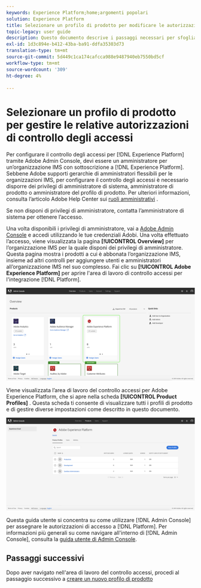 ```yaml
---
keywords: Experience Platform;home;argomenti popolari
solution: Experience Platform
title: Selezionare un profilo di prodotto per modificare le autorizzazioni di controllo accessi
topic-legacy: user guide
description: Questo documento descrive i passaggi necessari per sfogliare l’area di lavoro di controllo accessi. Per configurare il controllo degli accessi, ad Experience Platform tramite Adobe Admin Console, devi essere un amministratore per un’organizzazione IMS con sottoscrizione ad Experience Platform.
exl-id: 1d3c894e-b412-43ba-ba91-ddfa35303d73
translation-type: tm+mt
source-git-commit: 5d449c1ca174cafcca988e9487940eb7550bd5cf
workflow-type: tm+mt
source-wordcount: '309'
ht-degree: 4%

---
```


# Selezionare un profilo di prodotto per gestire le relative autorizzazioni di controllo degli accessi

Per configurare il controllo degli accessi per [!DNL Experience Platform] tramite Adobe Admin Console, devi essere un amministratore per un’organizzazione IMS con sottoscrizione a [!DNL Experience Platform]. Sebbene Adobe supporti gerarchie di amministratori flessibili per le organizzazioni IMS, per configurare il controllo degli accessi è necessario disporre dei privilegi di amministratore di sistema, amministratore di prodotto o amministratore del profilo di prodotto. Per ulteriori informazioni, consulta l’articolo Adobe Help Center sui [ruoli amministrativi](https://helpx.adobe.com/enterprise/using/admin-roles.html) .

Se non disponi di privilegi di amministratore, contatta l’amministratore di sistema per ottenere l’accesso.

Una volta disponibili i privilegi di amministratore, vai a [Adobe Admin Console](https://adminconsole.adobe.com) e accedi utilizzando le tue credenziali Adobi. Una volta effettuato l’accesso, viene visualizzata la pagina **[!UICONTROL Overview]** per l’organizzazione IMS per la quale disponi dei privilegi di amministratore. Questa pagina mostra i prodotti a cui è abbonata l’organizzazione IMS, insieme ad altri controlli per aggiungere utenti e amministratori all’organizzazione IMS nel suo complesso. Fai clic su **[!UICONTROL Adobe Experience Platform]** per aprire l&#39;area di lavoro di controllo accessi per l&#39;integrazione [!DNL Platform].

![pagina panoramica](../images/overview-page.png)

Viene visualizzata l’area di lavoro del controllo accessi per Adobe Experience Platform, che si apre nella scheda **[!UICONTROL Product Profiles]** . Questa scheda ti consente di visualizzare tutti i profili di prodotto e di gestire diverse impostazioni come descritto in questo documento.

![piattaforma-controllo accessi](../images/platform-access-control.png)

Questa guida utente si concentra su come utilizzare [!DNL Admin Console] per assegnare le autorizzazioni di accesso a [!DNL Platform]. Per informazioni più generali su come navigare all&#39;interno di [!DNL Admin Console], consulta la [guida utente di Admin Console](https://helpx.adobe.com/it/enterprise/using/admin-console.html).

## Passaggi successivi

Dopo aver navigato nell&#39;area di lavoro del controllo accessi, procedi al passaggio successivo a [creare un nuovo profilo di prodotto](create-profile.md)
